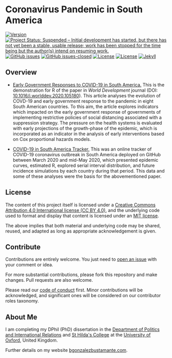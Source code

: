 # Coronavirus Pandemic in South America

[![Version](https://img.shields.io/badge/version-v3.16.17-blue.svg)](https://github.com/bgonzalezbustamante/COVID-19-South-America/blob/master/CHANGELOG.md) [![Project Status: Suspended – Initial development has started, but there has not yet been a stable, usable release; work has been stopped for the time being but the author(s) intend on resuming work.](https://www.repostatus.org/badges/latest/suspended.svg)](https://github.com/bgonzalezbustamante/COVID-19-South-America/blob/master/STATUS.md) [![GitHub issues](https://img.shields.io/github/issues/bgonzalezbustamante/COVID-19-South-America.svg)](https://github.com/bgonzalezbustamante/COVID-19-South-America/issues/) [![GitHub issues-closed](https://img.shields.io/github/issues-closed/bgonzalezbustamante/COVID-19-South-America.svg)](https://github.com/bgonzalezbustamante/COVID-19-South-America/issues?q=is%3Aissue+is%3Aclosed) [![License](https://img.shields.io/badge/license-MIT-black)](https://github.com/bgonzalezbustamante/COVID-19-South-America/blob/master/LICENSE.md) [![License](https://img.shields.io/badge/license-CC%20BY--4.0-black)](https://github.com/bgonzalezbustamante/COVID-19-South-America/blob/master/CCBY40.md) [![Jekyll](https://img.shields.io/badge/made%20with-Jekyll-1f425f.svg)](https://jekyllrb.com/)

## Overview

- [Early Government Responses to COVID-19 in South America.](Early-Responses.md) This is the demonstration for R of the paper in *World Development* journal (DOI: [10.1016/j.worlddev.2020.105180](https://doi.org/10.1016/j.worlddev.2020.105180)). This article analyses the evolution of COVD-19 and early government response to the pandemic in eight South American countries. To this aim, the article explores indicators which impacted on the early government response of governments of implementing restrictive policies of social distancing associated with a suppression strategy. The pressure on the health systems is evaluated with early projections of the growth-phase of the epidemic, which is incorporated as an indicator in the analysis of early interventions based on Cox proportional hazards models.

- [COVID-19 in South America Tracker.](Tracker.md) This was an online tracker of COVID-19 coronavirus outbreak in South America deployed on GitHub between March 2020 and mid-May 2020, which presented epidemic curves, estimated R, explored serial interval distribution, and future incidence simulations by each country during that period. This data and some of these analyses were the basis for the abovementioned paper.

## License

The content of this project itself is licensed under a [Creative Commons Attribution 4.0 International license (CC BY 4.0)](https://github.com/bgonzalezbustamante/COVID-19-South-America/blob/master/CCBY40.md), and the underlying code used to format and display that content is licensed under an [MIT license](https://github.com/bgonzalezbustamante/COVID-19-South-America/blob/master/LICENSE.md).

The above implies that both material and underlying code may be shared, reused, and adapted as long as appropriate acknowledgement is given.

## Contribute

Contributions are entirely welcome. You just need to [open an issue](https://github.com/bgonzalezbustamante/COVID-19-South-America/issues/new) with your comment or idea.

For more substantial contributions, please fork this repository and make changes. Pull requests are also welcome.

Please read our [code of conduct](https://github.com/bgonzalezbustamante/COVID-19-South-America/blob/master/CODE_OF_CONDUCT.md) first. Minor contributions will be acknowledged, and significant ones will be considered on our contributor roles taxonomy.

## About Me

I am completing my DPhil (PhD) dissertation in the [Department of Politics and International Relations](https://www.politics.ox.ac.uk/) and [St Hilda's College](https://www.sthildas.ox.ac.uk/) at the [University of Oxford](http://www.ox.ac.uk/), United Kingdom. 

Further details on my website [bgonzalezbustamante.com](https://bgonzalezbustamante.com/).
